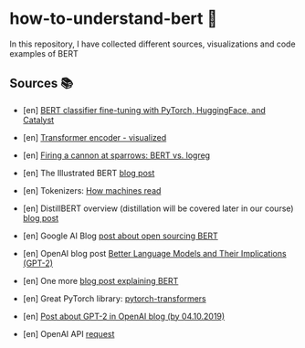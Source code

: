 # how-to-understand-bert 🤗
In this repository, I have collected different sources, visualizations and code examples of BERT

## Sources 📚
* [en] [BERT classifier fine-tuning with PyTorch, HuggingFace, and Catalyst](https://github.com/Yorko/bert-finetuning-catalyst)

* [en] [Transformer encoder - visualized](https://github.com/mertensu/transformer-tutorial)

* [en] [Firing a cannon at sparrows: BERT vs. logreg](https://www.youtube.com/watch?v=JIU6WZuWl6k&list=WL&index=50)

* [en] The Illustrated BERT [blog post](http://jalammar.github.io/illustrated-bert/)

* [en] Tokenizers: [How machines read](https://blog.floydhub.com/tokenization-nlp/)

* [en] DistillBERT overview (distillation will be covered later in our course) [blog post](https://medium.com/huggingface/distilbert-8cf3380435b5)

* [en] Google AI Blog [post about open sourcing BERT](https://ai.googleblog.com/2018/11/open-sourcing-bert-state-of-art-pre.html)

* [en] OpenAI blog post [Better Language Models and Their Implications (GPT-2)](https://openai.com/blog/better-language-models/)

* [en] One more [blog post explaining BERT](https://yashuseth.blog/2019/06/12/bert-explained-faqs-understand-bert-working/)

* [en] Great PyTorch library: [pytorch-transformers](https://github.com/huggingface/transformers)

* [en] [Post about GPT-2 in OpenAI blog (by 04.10.2019)](https://openai.com/blog/fine-tuning-gpt-2/)

* [en] OpenAI API [request](https://openai.com/blog/openai-api/)
